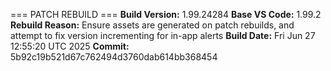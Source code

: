 === PATCH REBUILD ===
**Build Version:** 1.99.24284
**Base VS Code:** 1.99.2
**Rebuild Reason:** Ensure assets are generated on patch rebuilds, and attempt to fix version incrementing for in-app alerts
**Build Date:** Fri Jun 27 12:55:20 UTC 2025
**Commit:** 5b92c19b521d67c762494d3760dab614bb368454
